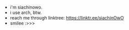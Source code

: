 - i'm siachinowo.
- i use arch, btw.
- reach me through linktree:  https://linktr.ee/siachinOwO
- smilee :>>>


<!---
siachinowo/siachinowo is a ✨ special ✨ repository because its `README.md` (this file) appears on your GitHub profile.
You can click the Preview link to take a look at your changes.
--->

